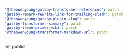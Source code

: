 ```yaml
---
"@theowenyoung/gatsby-transformer-references": patch
"gatsby-remark-rewrite-link-for-trailing-slash": patch
"@theowenyoung/gatsby-plugin-slug": patch
"gatsby-transformer-summary": patch
"gatsby-theme-primer-wiki": patch
"@theowenyoung/transformer-markdown-url": patch
---
```


Init publish
